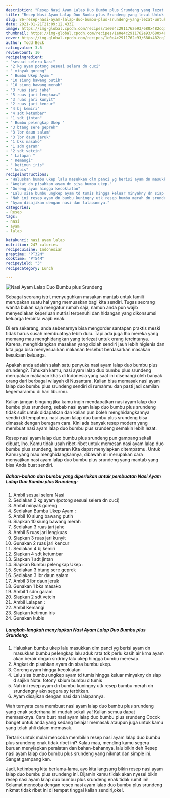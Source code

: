 ```yaml
---
description: "Resep Nasi Ayam Lalap Duo Bumbu plus Srundeng yang lezat Untuk Jualan"
title: "Resep Nasi Ayam Lalap Duo Bumbu plus Srundeng yang lezat Untuk Jualan"
slug: 86-resep-nasi-ayam-lalap-duo-bumbu-plus-srundeng-yang-lezat-untuk-jualan
date: 2021-01-21T21:09:12.433Z
image: https://img-global.cpcdn.com/recipes/1e0e4c2911762e93/680x482cq70/nasi-ayam-lalap-duo-bumbu-plus-srundeng-foto-resep-utama.jpg
thumbnail: https://img-global.cpcdn.com/recipes/1e0e4c2911762e93/680x482cq70/nasi-ayam-lalap-duo-bumbu-plus-srundeng-foto-resep-utama.jpg
cover: https://img-global.cpcdn.com/recipes/1e0e4c2911762e93/680x482cq70/nasi-ayam-lalap-duo-bumbu-plus-srundeng-foto-resep-utama.jpg
author: Todd Beck
ratingvalue: 3.6
reviewcount: 10
recipeingredient:
- "sesuai selera Nasi"
- "2 kg ayam potong sesuai selera dn cuci"
- " minyak goreng"
- " Bumbu Ukep Ayam "
- "10 siung bawang putih"
- "10 siung bawang merah"
- "3 ruas jari jahe"
- "5 ruas jari lengkuas"
- "3 ruas jari kunyit"
- "2 ruas jari kencur"
- "4 bj kemiri"
- "4 sdt ketumbar"
- "1 sdt jintan"
- " Bumbu pelengkap Ukep "
- "3 btang sere geprek"
- "3 lbr daun salam"
- "3 lbr daun jeruk"
- "1 bks masako"
- "1 sdm garam"
- "2 sdt vetcin"
- " Lalapan "
- " Kemangi"
- " ketimun iris"
- " kubis"
recipeinstructions:
- "Haluskan bumbu ukep lalu masukkan dlm panci yg berisi ayam dn masukkan bumbu pelengkap lalu aduk rata tdk perlu kasih air krna ayam akan berair dngan sndriny lalu ukep hingga bumbu meresap."
- "Angkat dn pisahkan ayam dn sisa bumbu ukep."
- "Goreng ayam hingga kecoklatan"
- "Lalu sisa bumbu ungkep ayam td tumis hingga keluar minyakny dn siap d sajikn Note: fotony sblum bumbu d tumis"
- "Nah ini resep ayam dn bumbu kuningny utk resep bumbu merah dn srundengny akn segera sy terbitkan."
- "Ayam disajikan dengan nasi dan lalapannya."
categories:
- Resep
tags:
- nasi
- ayam
- lalap

katakunci: nasi ayam lalap 
nutrition: 247 calories
recipecuisine: Indonesian
preptime: "PT32M"
cooktime: "PT54M"
recipeyield: "3"
recipecategory: Lunch

---
```



![Nasi Ayam Lalap Duo Bumbu plus Srundeng](https://img-global.cpcdn.com/recipes/1e0e4c2911762e93/680x482cq70/nasi-ayam-lalap-duo-bumbu-plus-srundeng-foto-resep-utama.jpg)

Sebagai seorang istri, menyuguhkan masakan mantab untuk famili merupakan suatu hal yang memuaskan bagi kita sendiri. Tugas seorang  wanita bukan saja mengatur rumah saja, namun anda pun wajib menyediakan keperluan nutrisi terpenuhi dan hidangan yang dikonsumsi keluarga tercinta wajib enak.

Di era  sekarang, anda sebenarnya bisa mengorder santapan praktis meski tidak harus susah membuatnya lebih dulu. Tapi ada juga lho mereka yang memang mau menghidangkan yang terlezat untuk orang tercintanya. Karena, menghidangkan masakan yang diolah sendiri jauh lebih higienis dan kita juga bisa menyesuaikan makanan tersebut berdasarkan masakan kesukaan keluarga. 



Apakah anda adalah salah satu penyuka nasi ayam lalap duo bumbu plus srundeng?. Tahukah kamu, nasi ayam lalap duo bumbu plus srundeng merupakan makanan khas di Indonesia yang saat ini disenangi oleh banyak orang dari berbagai wilayah di Nusantara. Kalian bisa memasak nasi ayam lalap duo bumbu plus srundeng sendiri di rumahmu dan pasti jadi camilan kegemaranmu di hari liburmu.

Kalian jangan bingung jika kamu ingin mendapatkan nasi ayam lalap duo bumbu plus srundeng, sebab nasi ayam lalap duo bumbu plus srundeng tidak sulit untuk didapatkan dan kalian pun boleh menghidangkannya sendiri di tempatmu. nasi ayam lalap duo bumbu plus srundeng bisa dimasak dengan beragam cara. Kini ada banyak resep modern yang membuat nasi ayam lalap duo bumbu plus srundeng semakin lebih lezat.

Resep nasi ayam lalap duo bumbu plus srundeng pun gampang sekali dibuat, lho. Kamu tidak usah ribet-ribet untuk memesan nasi ayam lalap duo bumbu plus srundeng, lantaran Kita dapat menyiapkan ditempatmu. Untuk Kamu yang mau menghidangkannya, dibawah ini merupakan cara menyajikan nasi ayam lalap duo bumbu plus srundeng yang mantab yang bisa Anda buat sendiri.

<!--inarticleads1-->

##### Bahan-bahan dan bumbu yang diperlukan untuk pembuatan Nasi Ayam Lalap Duo Bumbu plus Srundeng:

1. Ambil sesuai selera Nasi
1. Sediakan 2 kg ayam (potong sesuai selera dn cuci)
1. Ambil  minyak goreng
1. Sediakan  Bumbu Ukep Ayam :
1. Ambil 10 siung bawang putih
1. Siapkan 10 siung bawang merah
1. Sediakan 3 ruas jari jahe
1. Ambil 5 ruas jari lengkuas
1. Siapkan 3 ruas jari kunyit
1. Gunakan 2 ruas jari kencur
1. Sediakan 4 bj kemiri
1. Siapkan 4 sdt ketumbar
1. Siapkan 1 sdt jintan
1. Siapkan  Bumbu pelengkap Ukep :
1. Sediakan 3 btang sere geprek
1. Sediakan 3 lbr daun salam
1. Ambil 3 lbr daun jeruk
1. Gunakan 1 bks masako
1. Ambil 1 sdm garam
1. Siapkan 2 sdt vetcin
1. Ambil  Lalapan :
1. Ambil  Kemangi
1. Siapkan  ketimun iris
1. Gunakan  kubis




<!--inarticleads2-->

##### Langkah-langkah menyiapkan Nasi Ayam Lalap Duo Bumbu plus Srundeng:

1. Haluskan bumbu ukep lalu masukkan dlm panci yg berisi ayam dn masukkan bumbu pelengkap lalu aduk rata tdk perlu kasih air krna ayam akan berair dngan sndriny lalu ukep hingga bumbu meresap.
1. Angkat dn pisahkan ayam dn sisa bumbu ukep.
1. Goreng ayam hingga kecoklatan
1. Lalu sisa bumbu ungkep ayam td tumis hingga keluar minyakny dn siap d sajikn Note: fotony sblum bumbu d tumis
1. Nah ini resep ayam dn bumbu kuningny utk resep bumbu merah dn srundengny akn segera sy terbitkan.
1. Ayam disajikan dengan nasi dan lalapannya.




Wah ternyata cara membuat nasi ayam lalap duo bumbu plus srundeng yang enak sederhana ini mudah sekali ya! Kalian semua dapat memasaknya. Cara buat nasi ayam lalap duo bumbu plus srundeng Cocok banget untuk anda yang sedang belajar memasak ataupun juga untuk kamu yang telah ahli dalam memasak.

Tertarik untuk mulai mencoba membikin resep nasi ayam lalap duo bumbu plus srundeng enak tidak ribet ini? Kalau mau, mending kamu segera buruan menyiapkan peralatan dan bahan-bahannya, lalu bikin deh Resep nasi ayam lalap duo bumbu plus srundeng yang nikmat dan simple ini. Sangat gampang kan. 

Jadi, ketimbang kita berlama-lama, ayo kita langsung bikin resep nasi ayam lalap duo bumbu plus srundeng ini. Dijamin kamu tiidak akan nyesel bikin resep nasi ayam lalap duo bumbu plus srundeng enak tidak rumit ini! Selamat mencoba dengan resep nasi ayam lalap duo bumbu plus srundeng nikmat tidak ribet ini di tempat tinggal kalian sendiri,oke!.

